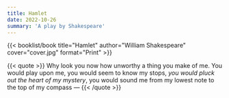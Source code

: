 ```yaml
---
title: Hamlet
date: 2022-10-26
summary: 'A play by Shakespeare'
---
```


{{< booklist/book
title="Hamlet"
author="William Shakespeare"
cover="cover.jpg"
format="Print" >}}

{{< quote >}}
Why look you now how unworthy a thing you make of me. You would play upon me, you would seem to know my stops, *you would pluck out the heart of my mystery*, you would sound me from my lowest note to the top of my compass —
{{< /quote >}}